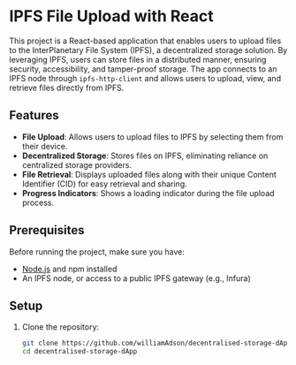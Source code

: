 # IPFS File Upload with React

This project is a React-based application that enables users to upload files to the InterPlanetary File System (IPFS), a decentralized storage solution. By leveraging IPFS, users can store files in a distributed manner, ensuring security, accessibility, and tamper-proof storage. The app connects to an IPFS node through `ipfs-http-client` and allows users to upload, view, and retrieve files directly from IPFS.

## Features

- **File Upload**: Allows users to upload files to IPFS by selecting them from their device.
- **Decentralized Storage**: Stores files on IPFS, eliminating reliance on centralized storage providers.
- **File Retrieval**: Displays uploaded files along with their unique Content Identifier (CID) for easy retrieval and sharing.
- **Progress Indicators**: Shows a loading indicator during the file upload process.

## Prerequisites

Before running the project, make sure you have:

- [Node.js](https://nodejs.org/) and npm installed
- An IPFS node, or access to a public IPFS gateway (e.g., Infura)

## Setup

1. Clone the repository:
   ```bash
   git clone https://github.com/williamAdson/decentralised-storage-dApp.git
   cd decentralised-storage-dApp

